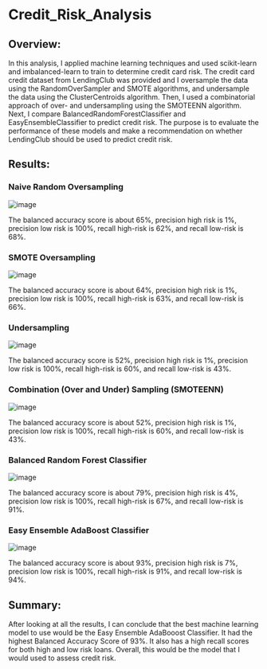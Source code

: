 # Credit_Risk_Analysis

## Overview:
In this analysis, I applied machine learning techniques and used scikit-learn and imbalanced-learn to train to determine credit card risk. The credit card credit dataset from LendingClub was provided and I oversample the data using the RandomOverSampler and SMOTE algorithms, and undersample the data using the ClusterCentroids algorithm. Then, I used a combinatorial approach of over- and undersampling using the SMOTEENN algorithm. Next, I compare BalancedRandomForestClassifier and EasyEnsembleClassifier to predict credit risk. The purpose is to evaluate the performance of these models and make a  recommendation on whether LendingClub should be used to predict credit risk.

## Results:
### Naive Random Oversampling
![image](https://user-images.githubusercontent.com/78320504/169443700-84326ef5-7bae-4bf9-a539-18fafbc012d3.png)

The balanced accuracy score is about 65%, precision high risk is 1%, precision low risk is 100%, recall high-risk is 62%, and recall low-risk is 68%.

### SMOTE Oversampling
![image](https://user-images.githubusercontent.com/78320504/169444359-3e34733c-2955-4229-bd82-349879c8ed2d.png)

The balanced accuracy score is about 64%, precision high risk is 1%, precision low risk is 100%, recall high-risk is 63%, and recall low-risk is 66%.

### Undersampling
![image](https://user-images.githubusercontent.com/78320504/169444835-fa4aaac4-6678-474b-9987-d4e1e80128e3.png)

The balanced accuracy score is 52%, precision high risk is 1%, precision low risk is 100%, recall high-risk is 60%, and recall low-risk is 43%.

### Combination (Over and Under) Sampling (SMOTEENN)
![image](https://user-images.githubusercontent.com/78320504/169445226-4783ca51-2dd1-42a4-93e2-cebaee3d2ac6.png)

The balanced accuracy score is about 52%, precision high risk is 1%, precision low risk is 100%, recall high-risk is 60%, and recall low-risk is 43%.

### Balanced Random Forest Classifier
![image](https://user-images.githubusercontent.com/78320504/169445630-7196a1c8-f7ef-407b-8c61-bf1731f68b67.png)

The balanced accuracy score is about 79%, precision high risk is 4%, precision low risk is 100%, recall high-risk is 67%, and recall low-risk is 91%.

### Easy Ensemble AdaBoost Classifier
![image](https://user-images.githubusercontent.com/78320504/169445945-610f6d5a-b6ac-4944-a622-f09278a7cd95.png)

The balanced accuracy score is about 93%, precision high risk is 7%, precision low risk is 100%, recall high-risk is 91%, and recall low-risk is 94%.

## Summary:
After looking at all the results, I can conclude that the best machine learning model to use would be the Easy Ensemble AdaBooost Classifier. It had the highest Balanced Accuracy Score of 93%. It also has a high recall scores for both high and low risk loans. Overall, this would be the model that I would used to assess credit risk.



